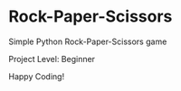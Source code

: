# Rock-Paper-Scissors

Simple Python Rock-Paper-Scissors game

Project Level: Beginner

Happy Coding!
